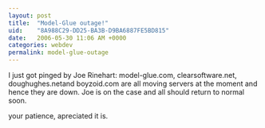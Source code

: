 ```yaml
---
layout: post
title:  "Model-Glue outage!"
uid:	"8A988C29-DD25-BA3B-D9BA6887FE5BD815"
date:   2006-05-30 11:06 AM +0000
categories: webdev
permalink: model-glue-outage
---
```

I just got pinged by Joe Rinehart: model-glue.com, clearsoftware.net, doughughes.netand boyzoid.com are all moving servers at the moment and hence they are down. Joe is on the case and all should return to normal soon.

your patience, apreciated it is.